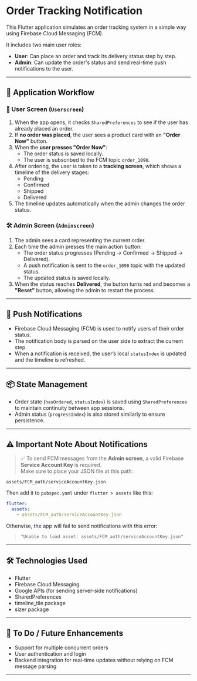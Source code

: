 # Order Tracking Notification

This Flutter application simulates an order tracking system in a simple way using Firebase Cloud Messaging (FCM).


It includes two main user roles:
- **User**: Can place an order and track its delivery status step by step.
- **Admin**: Can update the order's status and send real-time push notifications to the user.

---

## 🧭 Application Workflow

### 👤 User Screen (`Userscreen`)
1. When the app opens, it checks `SharedPreferences` to see if the user has already placed an order.
2. If **no order was placed**, the user sees a product card with an **"Order Now"** button.
3. When the **user presses "Order Now"**:
    - The order status is saved locally.
    - The user is subscribed to the FCM topic `order_1090`.
4. After ordering, the user is taken to a **tracking screen**, which shows a timeline of the delivery stages:
    - Pending
    - Confirmed
    - Shipped
    - Delivered
5. The timeline updates automatically when the admin changes the order status.

### 🛠️ Admin Screen (`Adminscreen`)
1. The admin sees a card representing the current order.
2. Each time the admin presses the main action button:
    - The order status progresses (Pending → Confirmed → Shipped → Delivered).
    - A push notification is sent to the `order_1090` topic with the updated status.
    - The updated status is saved locally.
3. When the status reaches **Delivered**, the button turns red and becomes a **"Reset"** button, allowing the admin to restart the process.

---

## 🔔 Push Notifications

- Firebase Cloud Messaging (FCM) is used to notify users of their order status.
- The notification body is parsed on the user side to extract the current step.
- When a notification is received, the user’s local `statusIndex` is updated and the timeline is refreshed.

---

## 📦 State Management

- Order state (`hasOrdered`, `statusIndex`) is saved using `SharedPreferences` to maintain continuity between app sessions.
- Admin status (`progressIndex`) is also stored similarly to ensure persistence.

---

## ⚠️ Important Note About Notifications

> ✅ To send FCM messages from the **Admin screen**, a valid Firebase **Service Account Key** is required.  
> Make sure to place your JSON file at this path:

```
assets/FCM_auth/serviceAccountKey.json
```

Then add it to `pubspec.yaml` under `flutter > assets` like this:

```yaml
flutter:
  assets:
    - assets/FCM_auth/serviceAccountKey.json
```

Otherwise, the app will fail to send notifications with this error:
> `"Unable to load asset: assets/FCM_auth/serviceAccountKey.json"`

---

## 🛠 Technologies Used

- Flutter
- Firebase Cloud Messaging
- Google APIs (for sending server-side notifications)
- SharedPreferences
- timeline_tile package
- sizer package

---

## 📌 To Do / Future Enhancements

- Support for multiple concurrent orders
- User authentication and login
- Backend integration for real-time updates without relying on FCM message parsing

---
